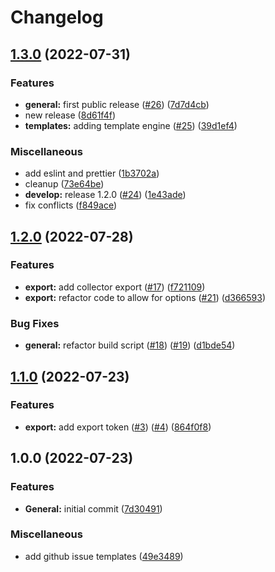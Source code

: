 # Changelog

## [1.3.0](https://github.com/versumstudios/cli/compare/v1.2.0...v1.3.0) (2022-07-31)


### Features

* **general:** first public release ([#26](https://github.com/versumstudios/cli/issues/26)) ([7d7d4cb](https://github.com/versumstudios/cli/commit/7d7d4cb44daf5542d16933f2150213126222ae9e))
* new release ([8d61f4f](https://github.com/versumstudios/cli/commit/8d61f4ffca87f6c4511d2a397608b1606f1c0cb2))
* **templates:** adding template engine ([#25](https://github.com/versumstudios/cli/issues/25)) ([39d1ef4](https://github.com/versumstudios/cli/commit/39d1ef4106dc068e8ed6a0d59e2c19e13593dce8))


### Miscellaneous

* add eslint and prettier ([1b3702a](https://github.com/versumstudios/cli/commit/1b3702ab25383627c87d26f8ad8f5e4bd34b47fe))
* cleanup ([73e64be](https://github.com/versumstudios/cli/commit/73e64be309c627aca47f88eb6ec357b11f490cc1))
* **develop:** release 1.2.0 ([#24](https://github.com/versumstudios/cli/issues/24)) ([1e43ade](https://github.com/versumstudios/cli/commit/1e43adefa26ba6db4f87740254e29b3c4cb1dd89))
* fix conflicts ([f849ace](https://github.com/versumstudios/cli/commit/f849ace9e805efe2530e2d4effd934cea7ddabac))

## [1.2.0](https://github.com/versumstudios/cli/compare/v1.1.0...v1.2.0) (2022-07-28)

### Features

- **export:** add collector export ([#17](https://github.com/versumstudios/cli/issues/17)) ([f721109](https://github.com/versumstudios/cli/commit/f7211096b77789a14c9d4b4714b59ff3ac56fc68))
- **export:** refactor code to allow for options ([#21](https://github.com/versumstudios/cli/issues/21)) ([d366593](https://github.com/versumstudios/cli/commit/d366593be3495d301f8c44362a1be1a78c25f333))

### Bug Fixes

- **general:** refactor build script ([#18](https://github.com/versumstudios/cli/issues/18)) ([#19](https://github.com/versumstudios/cli/issues/19)) ([d1bde54](https://github.com/versumstudios/cli/commit/d1bde54a7e539bc23bceb11cc1574ddb9fd9b068))

## [1.1.0](https://github.com/versumstudios/cli/compare/v1.0.0...v1.1.0) (2022-07-23)

### Features

- **export:** add export token ([#3](https://github.com/versumstudios/cli/issues/3)) ([#4](https://github.com/versumstudios/cli/issues/4)) ([864f0f8](https://github.com/versumstudios/cli/commit/864f0f8a423938715e9331e6f458c422ab27a165))

## 1.0.0 (2022-07-23)

### Features

- **General:** initial commit ([7d30491](https://github.com/versumstudios/cli/commit/7d3049152d19ce89fc0c7513ebb7243f017ebf47))

### Miscellaneous

- add github issue templates ([49e3489](https://github.com/versumstudios/cli/commit/49e3489c1259215ad88acb68f8742aad6982e853))
